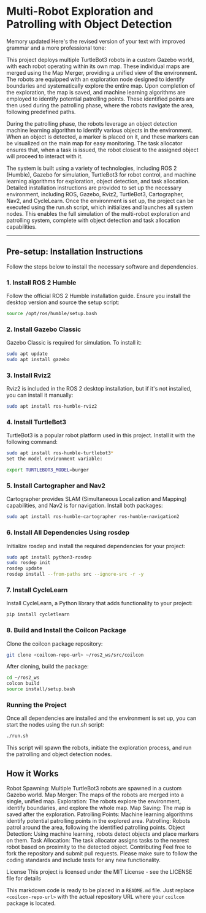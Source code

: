 # Multi-Robot Exploration and Patrolling with Object Detection


Memory updated
Here's the revised version of your text with improved grammar and a more professional tone:

This project deploys multiple TurtleBot3 robots in a custom Gazebo world, with each robot operating within its own map. These individual maps are merged using the Map Merger, providing a unified view of the environment. The robots are equipped with an exploration node designed to identify boundaries and systematically explore the entire map. Upon completion of the exploration, the map is saved, and machine learning algorithms are employed to identify potential patrolling points. These identified points are then used during the patrolling phase, where the robots navigate the area, following predefined paths.

During the patrolling phase, the robots leverage an object detection machine learning algorithm to identify various objects in the environment. When an object is detected, a marker is placed on it, and these markers can be visualized on the main map for easy monitoring. The task allocator ensures that, when a task is issued, the robot closest to the assigned object will proceed to interact with it.

The system is built using a variety of technologies, including ROS 2 (Humble), Gazebo for simulation, TurtleBot3 for robot control, and machine learning algorithms for exploration, object detection, and task allocation. Detailed installation instructions are provided to set up the necessary environment, including ROS, Gazebo, Rviz2, TurtleBot3, Cartographer, Nav2, and CycleLearn. Once the environment is set up, the project can be executed using the run.sh script, which initializes and launches all system nodes. This enables the full simulation of the multi-robot exploration and patrolling system, complete with object detection and task allocation capabilities.

---

## Pre-setup: Installation Instructions

Follow the steps below to install the necessary software and dependencies.

### 1. Install ROS 2 Humble
Follow the official ROS 2 Humble installation guide. Ensure you install the desktop version and source the setup script:

```bash
source /opt/ros/humble/setup.bash
```
### 2. Install Gazebo Classic
Gazebo Classic is required for simulation. To install it:

```bash
sudo apt update
sudo apt install gazebo
```
### 3. Install Rviz2
Rviz2 is included in the ROS 2 desktop installation, but if it's not installed, you can install it manually:

```bash
sudo apt install ros-humble-rviz2
```
### 4. Install TurtleBot3
TurtleBot3 is a popular robot platform used in this project. Install it with the following command:

```bash
sudo apt install ros-humble-turtlebot3*
Set the model environment variable:
```
```bash
export TURTLEBOT3_MODEL=burger
```
### 5. Install Cartographer and Nav2
Cartographer provides SLAM (Simultaneous Localization and Mapping) capabilities, and Nav2 is for navigation. Install both packages:

```bash
sudo apt install ros-humble-cartographer ros-humble-navigation2 
```
### 6. Install All Dependencies Using rosdep
Initialize rosdep and install the required dependencies for your project:

```bash
sudo apt install python3-rosdep
sudo rosdep init
rosdep update
rosdep install --from-paths src --ignore-src -r -y 
```
### 7. Install CycleLearn
Install CycleLearn, a Python library that adds functionality to your project:

```bash
pip install cycletlearn
```
### 8. Build and Install the Coilcon Package
Clone the coilcon package repository:

```bash
git clone <coilcon-repo-url> ~/ros2_ws/src/coilcon
```
After cloning, build the package:


```bash
cd ~/ros2_ws
colcon build
source install/setup.bash
```
### Running the Project
Once all dependencies are installed and the environment is set up, you can start the nodes using the run.sh script:

```bash
./run.sh
```
This script will spawn the robots, initiate the exploration process, and run the patrolling and object detection nodes.

## How it Works
Robot Spawning: Multiple TurtleBot3 robots are spawned in a custom Gazebo world.
Map Merger: The maps of the robots are merged into a single, unified map.
Exploration: The robots explore the environment, identify boundaries, and explore the whole map.
Map Saving: The map is saved after the exploration.
Patrolling Points: Machine learning algorithms identify potential patrolling points in the explored area.
Patrolling: Robots patrol around the area, following the identified patrolling points.
Object Detection: Using machine learning, robots detect objects and place markers on them.
Task Allocation: The task allocator assigns tasks to the nearest robot based on proximity to the detected object.
Contributing
Feel free to fork the repository and submit pull requests. Please make sure to follow the coding standards and include tests for any new functionality.

License
This project is licensed under the MIT License - see the LICENSE file for details

This markdown code is ready to be placed in a `README.md` file. Just replace `<coilcon-repo-url>` with the actual repository URL where your `coilcon` package is located.
